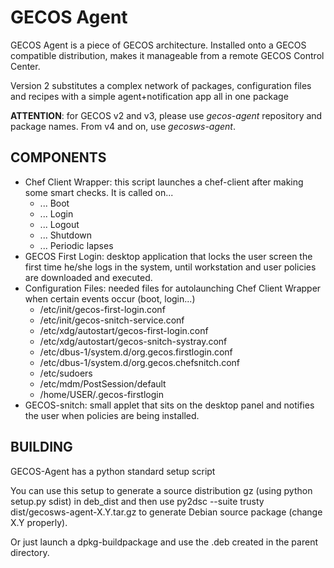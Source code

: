 # GECOS Agent 

GECOS Agent is a piece of GECOS architecture. Installed onto a GECOS compatible distribution,
makes it manageable from a remote GECOS Control Center.

Version 2 substitutes a complex network of packages, configuration files and recipes with 
a simple agent+notification app all in one package

**ATTENTION**: for GECOS v2 and v3, please use *gecos-agent* repository and package names. From v4 and on, use *gecosws-agent*.

## COMPONENTS

* Chef Client Wrapper: this script launches a chef-client after making some smart checks. It is called on...
  * ... Boot 
  * ... Login
  * ... Logout
  * ... Shutdown 
  * ... Periodic lapses 
* GECOS First Login: desktop application that locks the user screen the first time he/she logs in the system, until workstation and user policies are downloaded and executed.
* Configuration Files: needed files for autolaunching Chef Client Wrapper when certain events occur (boot, login...)
  * /etc/init/gecos-first-login.conf
  * /etc/init/gecos-snitch-service.conf
  * /etc/xdg/autostart/gecos-first-login.conf
  * /etc/xdg/autostart/gecos-snitch-systray.conf
  * /etc/dbus-1/system.d/org.gecos.firstlogin.conf
  * /etc/dbus-1/system.d/org.gecos.chefsnitch.conf
  * /etc/sudoers
  * /etc/mdm/PostSession/default
  * /home/USER/.gecos-firstlogin
* GECOS-snitch: small applet that sits on the desktop panel and notifies the user when policies are being installed.
 

## BUILDING

GECOS-Agent has a python standard setup script

You can use this setup to generate a source distribution gz (using python setup.py sdist) in deb_dist and then use
 py2dsc --suite trusty dist/gecosws-agent-X.Y.tar.gz  to generate Debian source package (change X.Y properly).

Or just launch a dpkg-buildpackage and use the .deb created in the parent directory.
 
